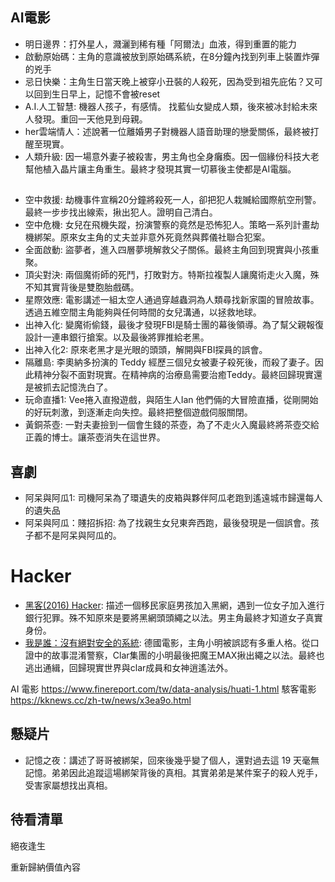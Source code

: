 ## AI電影
- 明日邊界：打外星人，濺灑到稀有種「阿爾法」血液，得到重置的能力
- 啟動原始碼：主角的意識被放到原始碼系統，在8分鐘內找到列車上裝置炸彈的兇手
- 忌日快樂：主角生日當天晚上被穿小丑裝的人殺死，因為受到祖先庇佑？又可以回到生日早上，記憶不會被reset
- A.I.人工智慧: 機器人孩子，有感情。 找藍仙女變成人類，後來被冰封給未來人發現。重回一天他見到母親。
- her雲端情人：述說著一位離婚男子對機器人語音助理的戀愛關係，最終被打醒至現實。
- 人類升級: 因一場意外妻子被殺害，男主角也全身癱瘓。因一個緣份科技大老幫他植入晶片讓主角重生。最終才發現其實一切慕後主使都是AI電腦。


## 
- 空中救援: 劫機事件宣稱20分鐘將殺死一人，卻把犯人栽贓給國際航空刑警。最終一步步找出線索，揪出犯人。證明自己清白。
- 空中危機: 女兒在飛機失蹤，扮演警察的竟然是恐怖犯人。策略一系列計畫劫機綁架。原來女主角的丈夫並非意外死竟然與葬儀社聯合犯案。
- 全面啟動: 盜夢者，進入四層夢境解救父子關係。最終主角回到現實與小孩重聚。
- 頂尖對決: 兩個魔術師的死鬥，打敗對方。特斯拉複製人讓魔術走火入魔，殊不知其實背後是雙胞胎戲碼。
- 星際效應: 電影講述一組太空人通過穿越蟲洞為人類尋找新家園的冒險故事。透過五維空間主角能夠與任何時間的女兒溝通，以拯救地球。
- 出神入化: 變魔術偷錢，最後才發現FBI是騎士團的幕後領導。為了幫父親報復設計一連串銀行搶案。以及最後將罪推給老黑。
- 出神入化2: 原來老黑才是光眼的頭頭，解開與FBI探員的誤會。
- 隔離島: 李奧納多扮演的 Teddy 經歷三個兒女被妻子殺死後，而殺了妻子。因此精神分裂不面對現實。在精神病的治療島需要治癒Teddy。最終回歸現實還是被抓去記憶洗白了。
- 玩命直播1: Vee捲入直撥遊戲，與陌生人Ian 他們倆的大冒險直播，從剛開始的好玩刺激，到逐漸走向失控。最終把整個遊戲伺服關閉。
- 黃銅茶壺: 一對夫妻撿到一個會生錢的茶壺，為了不走火入魔最終將茶壺交給正義的博士。讓茶壺消失在這世界。

## 喜劇
- 阿呆與阿瓜1: 司機阿呆為了環遺失的皮箱與夥伴阿瓜老跑到遙遠城市歸還每人的遺失品
- 阿呆與阿瓜：賤招拆招: 為了找親生女兒東奔西跑，最後發現是一個誤會。孩子都不是阿呆與阿瓜的。

# Hacker
- [黑客(2016) Hacker](https://www.youtube.com/watch?v=WuW8Nnzas78): 描述一個移民家庭男孩加入黑網，遇到一位女子加入進行銀行犯罪。殊不知原來是要將黑網頭頭繩之以法。男主角最終才知道女子真實身份。
- [我是誰：沒有絕對安全的系統](): 德國電影，主角小明被誤認有多重人格。從口證中的故事混淆警察，Clar集團的小明最後把魔王MAX揪出繩之以法。最終也逃出通緝，回歸現實世界與clar成員和女神逍遙法外。



AI 電影 https://www.finereport.com/tw/data-analysis/huati-1.html 
駭客電影 https://kknews.cc/zh-tw/news/x3ea9o.html


## 懸疑片
- 記憶之夜：講述了哥哥被綁架，回來後幾乎變了個人，還對過去這 19 天毫無記憶。弟弟因此追蹤這場綁架背後的真相。其實弟弟是某件案子的殺人兇手，受害家屬想找出真相。

## 待看清單


絕夜逢生

重新歸納價值內容